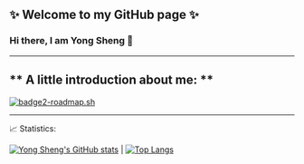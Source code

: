 ✨ Welcome to my GitHub page ✨
----------------

### Hi there, I am Yong Sheng 👋
-----------------------------------
** A little introduction about me: **
- 

<!-- README.md -->
<div class="image-container">
  <a href="https://roadmap.sh">
    <img src="https://api.roadmap.sh/v1-badge/wide/64ec200db128dce3cb81fc6c?variant=dark&roadmaps=sql%2Cpython%2Cai-data-scientist%2Cprompt-engineering" alt="badge2-roadmap.sh"/>
  </a>
</div>


-------------------------------------
📈 Statistics: 

[![Yong Sheng's GitHub stats](https://github-readme-stats.vercel.app/api?username=tan-yong-sheng)](https://github.com/tan-yong-sheng/github-readme-stats) | [![Top Langs](https://github-readme-stats.vercel.app/api/top-langs/?username=tan-yong-sheng)](https://github.com/tan-yong-sheng/github-readme-stats)


<!--
**tys203831/tys203831** is a ✨ _special_ ✨ repository because its `README.md` (this file) appears on your GitHub profile.

Here are some ideas to get you started:

- 🔭 I’m currently working on ...
- 🌱 I’m currently learning ...
- 👯 I’m looking to collaborate on ...
- 🤔 I’m looking for help with ...
- 💬 Ask me about ...
- 📫 How to reach me: ...
- 😄 Pronouns: ...
- ⚡ Fun fact: ...
-->

